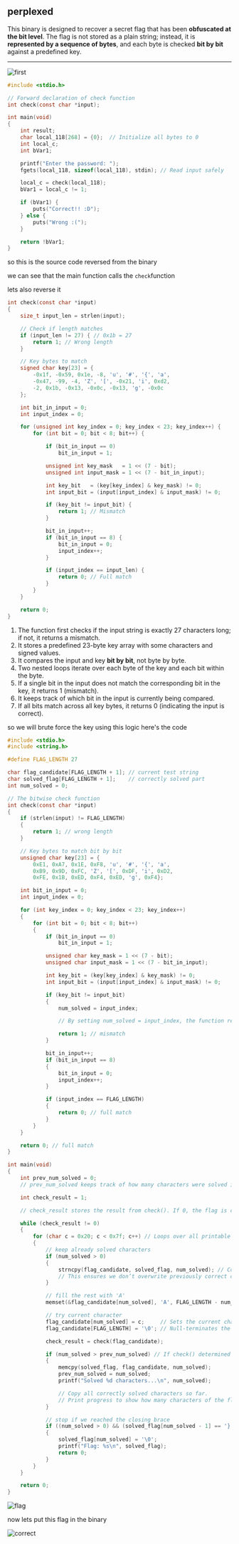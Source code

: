 ## **perplexed**

This binary is designed to recover a secret flag that has been **obfuscated at the bit level**. The flag is not stored as a plain string; instead, it is **represented by a sequence of bytes**, and each byte is checked **bit by bit** against a predefined key.

---

![first](./img/first.png)

```c
#include <stdio.h>

// Forward declaration of check function
int check(const char *input);

int main(void)
{
    int result;
    char local_118[268] = {0};  // Initialize all bytes to 0
    int local_c;
    int bVar1;

    printf("Enter the password: ");
    fgets(local_118, sizeof(local_118), stdin); // Read input safely

    local_c = check(local_118);
    bVar1 = local_c != 1;

    if (bVar1) {
        puts("Correct!! :D");
    } else {
        puts("Wrong :(");
    }

    return !bVar1;
}
```

so this is the source code reversed from the binary

we can see that the main function calls the `check`function

lets also reverse it

```c
int check(const char *input)
{
    size_t input_len = strlen(input);

    // Check if length matches
    if (input_len != 27) { // 0x1b = 27
        return 1; // Wrong length
    }

    // Key bytes to match
    signed char key[23] = {
        -0x1f, -0x59, 0x1e, -8, 'u', '#', '{', 'a',
        -0x47, -99, -4, 'Z', '[', -0x21, 'i', 0xd2,
        -2, 0x1b, -0x13, -0x0c, -0x13, 'g', -0x0c
    };

    int bit_in_input = 0;
    int input_index = 0;

    for (unsigned int key_index = 0; key_index < 23; key_index++) {
        for (int bit = 0; bit < 8; bit++) {

            if (bit_in_input == 0)
                bit_in_input = 1;

            unsigned int key_mask   = 1 << (7 - bit);
            unsigned int input_mask = 1 << (7 - bit_in_input);

            int key_bit   = (key[key_index] & key_mask) != 0;
            int input_bit = (input[input_index] & input_mask) != 0;

            if (key_bit != input_bit) {
                return 1; // Mismatch
            }

            bit_in_input++;
            if (bit_in_input == 8) {
                bit_in_input = 0;
                input_index++;
            }

            if (input_index == input_len) {
                return 0; // Full match
            }
        }
    }

    return 0;
}
```

1. The function first checks if the input string is exactly 27 characters long; if not, it returns a mismatch.
2. It stores a predefined 23-byte key array with some characters and signed values.
3. It compares the input and key **bit by bit**, not byte by byte.
4. Two nested loops iterate over each byte of the key and each bit within the byte.
5. If a single bit in the input does not match the corresponding bit in the key, it returns 1 (mismatch).
6. It keeps track of which bit in the input is currently being compared.
7. If all bits match across all key bytes, it returns 0 (indicating the input is correct).

so we will brute force the key using this logic here's the code

```c
#include <stdio.h>
#include <string.h>

#define FLAG_LENGTH 27

char flag_candidate[FLAG_LENGTH + 1]; // current test string
char solved_flag[FLAG_LENGTH + 1];    // correctly solved part
int num_solved = 0;

// The bitwise check function
int check(const char *input)
{
    if (strlen(input) != FLAG_LENGTH)
    {
        return 1; // wrong length
    }

    // Key bytes to match bit by bit
    unsigned char key[23] = {
        0xE1, 0xA7, 0x1E, 0xF8, 'u', '#', '{', 'a',
        0xB9, 0x9D, 0xFC, 'Z', '[', 0xDF, 'i', 0xD2,
        0xFE, 0x1B, 0xED, 0xF4, 0xED, 'g', 0xF4};

    int bit_in_input = 0;
    int input_index = 0;

    for (int key_index = 0; key_index < 23; key_index++)
    {
        for (int bit = 0; bit < 8; bit++)
        {
            if (bit_in_input == 0)
                bit_in_input = 1;

            unsigned char key_mask = 1 << (7 - bit);
            unsigned char input_mask = 1 << (7 - bit_in_input);

            int key_bit = (key[key_index] & key_mask) != 0;
            int input_bit = (input[input_index] & input_mask) != 0;

            if (key_bit != input_bit)
            {
                num_solved = input_index;

                // By setting num_solved = input_index, the function records how many bytes were correct before the mismatch.

                return 1; // mismatch
            }

            bit_in_input++;
            if (bit_in_input == 8)
            {
                bit_in_input = 0;
                input_index++;
            }

            if (input_index == FLAG_LENGTH)
            {
                return 0; // full match
            }
        }
    }

    return 0; // full match
}

int main(void)
{
    int prev_num_solved = 0;
    // prev_num_solved keeps track of how many characters were solved in the previous iteration.

    int check_result = 1;

    // check_result stores the result from check(). If 0, the flag is correct; if 1, there’s a mismatch.

    while (check_result != 0)
    {
        for (char c = 0x20; c < 0x7f; c++) // Loops over all printable ASCII characters (0x20 = space, 0x7E = ~).
        {
            // keep already solved characters
            if (num_solved > 0)
            {
                strncpy(flag_candidate, solved_flag, num_solved); // Copies all already solved characters into the current candidate string.
                // This ensures we don’t overwrite previously correct characters.
            }

            // fill the rest with 'A'
            memset(&flag_candidate[num_solved], 'A', FLAG_LENGTH - num_solved); // Fills the rest of the string with dummy characters 'A'.

            // try current character
            flag_candidate[num_solved] = c;     // Sets the current character being tested at the position num_solved.
            flag_candidate[FLAG_LENGTH] = '\0'; // Null-terminates the string to make it a valid C string.

            check_result = check(flag_candidate);

            if (num_solved > prev_num_solved) // If check() determined a new character is correct, update solved_flag.
            {
                memcpy(solved_flag, flag_candidate, num_solved);
                prev_num_solved = num_solved;
                printf("Solved %d characters...\n", num_solved);

                // Copy all correctly solved characters so far.
                // Print progress to show how many characters of the flag are solved.
            }

            // stop if we reached the closing brace
            if ((num_solved > 0) && (solved_flag[num_solved - 1] == '}'))
            {
                solved_flag[num_solved] = '\0';
                printf("Flag: %s\n", solved_flag);
                return 0;
            }
        }
    }

    return 0;
}
```

![flag](./img/flag.png)

now lets put this flag in the binary

![correct](./img/result.png)

